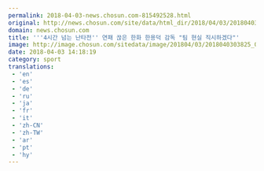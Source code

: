 ```yaml
---
permalink: 2018-04-03-news.chosun.com-815492528.html
original: http://news.chosun.com/site/data/html_dir/2018/04/03/2018040303913.html
domain: news.chosun.com
title: '''4시간 넘는 난타전'' 연패 끊은 한화 한용덕 감독 "팀 현실 직시하겠다"'
image: http://image.chosun.com/sitedata/image/201804/03/2018040303825_0.jpg
date: 2018-04-03 14:18:19
category: sport
translations: 
 - 'en'
 - 'es'
 - 'de'
 - 'ru'
 - 'ja'
 - 'fr'
 - 'it'
 - 'zh-CN'
 - 'zh-TW'
 - 'ar'
 - 'pt'
 - 'hy'
---
```


